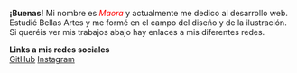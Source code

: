 **¡Buenas!**
Mi nombre es <span style="color:red">*Maora*</span> y actualmente me dedico al desarrollo web. Estudié Bellas Artes y me formé en el campo del diseño y de la ilustración.
Si queréis ver mis trabajos abajo hay enlaces a mis diferentes redes.

**Links a mis redes sociales** <br>
[GitHub](http://github.com/maora131)
[Instagram](https://www.instagram.com/maora_art/)
